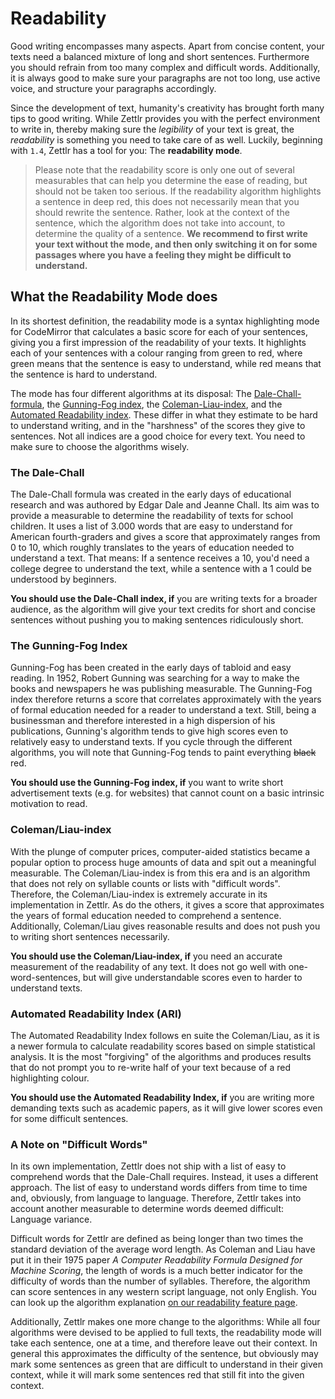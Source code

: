 # Readability

Good writing encompasses many aspects. Apart from concise content, your texts need a balanced mixture of long and short sentences. Furthermore you should refrain from too many complex and difficult words. Additionally, it is always good to make sure your paragraphs are not too long, use active voice, and structure your paragraphs accordingly.

Since the development of text, humanity's creativity has brought forth many tips to good writing. While Zettlr provides you with the perfect environment to write in, thereby making sure the _legibility_ of your text is great, the _readability_ is something you need to take care of as well. Luckily, beginning with `1.4`, Zettlr has a tool for you: The **readability mode**.

> Please note that the readability score is only one out of several measurables that can help you determine the ease of reading, but should not be taken too serious. If the readability algorithm highlights a sentence in deep red, this does not necessarily mean that you should rewrite the sentence. Rather, look at the context of the sentence, which the algorithm does not take into account, to determine the quality of a sentence. **We recommend to first write your text without the mode, and then only switching it on for some passages where you have a feeling they might be difficult to understand.**

## What the Readability Mode does

In its shortest definition, the readability mode is a syntax highlighting mode for CodeMirror that calculates a basic score for each of your sentences, giving you a first impression of the readability of your texts. It highlights each of your sentences with a colour ranging from green to red, where green means that the sentence is easy to understand, while red means that the sentence is hard to understand.

The mode has four different algorithms at its disposal: The [Dale-Chall-formula](https://en.wikipedia.org/wiki/Dale%E2%80%93Chall_readability_formula), the [Gunning-Fog index](https://en.wikipedia.org/wiki/Gunning_fog_index), the [Coleman-Liau-index](https://en.wikipedia.org/wiki/Coleman%E2%80%93Liau_index), and the [Automated Readability index](http://www.readabilityformulas.com/automated-readability-index.php). These differ in what they estimate to be hard to understand writing, and in the "harshness" of the scores they give to sentences. Not all indices are a good choice for every text. You need to make sure to choose the algorithms wisely.

### The Dale-Chall

The Dale-Chall formula was created in the early days of educational research and was authored by Edgar Dale and Jeanne Chall. Its aim was to provide a measurable to determine the readability of texts for school children. It uses a list of 3.000 words that are easy to understand for American fourth-graders and gives a score that approximately ranges from 0 to 10, which roughly translates to the years of education needed to understand a text. That means: If a sentence receives a 10, you'd need a college degree to understand the text, while a sentence with a 1 could be understood by beginners.

**You should use the Dale-Chall index, if** you are writing texts for a broader audience, as the algorithm will give your text credits for short and concise sentences without pushing you to making sentences ridiculously short.

### The Gunning-Fog Index

Gunning-Fog has been created in the early days of tabloid and easy reading. In 1952, Robert Gunning was searching for a way to make the books and newspapers he was publishing measurable. The Gunning-Fog index therefore returns a score that correlates approximately with the years of formal education needed for a reader to understand a text. Still, being a businessman and therefore interested in a high dispersion of his publications, Gunning's algorithm tends to give high scores even to relatively easy to understand texts. If you cycle through the different algorithms, you will note that Gunning-Fog tends to paint everything ~~black~~ red.

**You should use the Gunning-Fog index, if** you want to write short advertisement texts (e.g. for websites) that cannot count on a basic intrinsic motivation to read.

### Coleman/Liau-index

With the plunge of computer prices, computer-aided statistics became a popular option to process huge amounts of data and spit out a meaningful measurable. The Coleman/Liau-index is from this era and is an algorithm that does not rely on syllable counts or lists with "difficult words". Therefore, the Coleman/Liau-index is extremely accurate in its implementation in Zettlr. As do the others, it gives a score that approximates the years of formal education needed to comprehend a sentence. Additionally, Coleman/Liau gives reasonable results and does not push you to writing short sentences necessarily.

**You should use the Coleman/Liau-index, if** you need an accurate measurement of the readability of any text. It does not go well with one-word-sentences, but will give understandable scores even to harder to understand texts.

### Automated Readability Index (ARI)

The Automated Readability Index follows en suite the Coleman/Liau, as it is a newer formula to calculate readability scores based on simple statistical analysis. It is the most "forgiving" of the algorithms and produces results that do not prompt you to re-write half of your text because of a red highlighting colour.

**You should use the Automated Readability Index, if** you are writing more demanding texts such as academic papers, as it will give lower scores even for some difficult sentences.

### A Note on "Difficult Words"

In its own implementation, Zettlr does not ship with a list of easy to comprehend words that the Dale-Chall requires. Instead, it uses a different approach. The list of easy to understand words differs from time to time and, obviously, from language to language. Therefore, Zettlr takes into account another measurable to determine words deemed difficult: Language variance.

Difficult words for Zettlr are defined as being longer than two times the standard deviation of the average word length. As Coleman and Liau have put it in their 1975 paper _A Computer Readability Formula Designed for Machine Scoring_, the length of words is a much better indicator for the difficulty of words than the number of syllables. Therefore, the algorithm can score sentences in any western script language, not only English. You can look up the algorithm explanation [on our readability feature page](https://zettlr.com/readability).

Additionally, Zettlr makes one more change to the algorithms: While all four algorithms were devised to be applied to full texts, the readability mode will take each sentence, one at a time, and therefore leave out their context. In general this approximates the difficulty of the sentence, but obviously may mark some sentences as green that are difficult to understand in their given context, while it will mark some sentences red that still fit into the given context.
